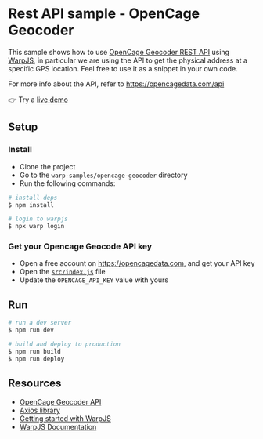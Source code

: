 # Rest API sample - OpenCage Geocoder

This sample shows how to use [OpenCage Geocoder REST API](https://opencagedata.com/api) using [WarpJS](https://warpjs.com), in particular we are using the API to get the physical address at a specific GPS location. Feel free to use it as a snippet in your own code.

For more info about the API, refer to https://opencagedata.com/api

👉 Try a [live demo](https://warpjs-79ryxehtax4k9lzjl1kpntv4y.storage.googleapis.com/index.html)

## Setup

### Install

- Clone the project
- Go to the `warp-samples/opencage-geocoder` directory
- Run the following commands:

```bash
# install deps
$ npm install

# login to warpjs
$ npx warp login
```

### Get your Opencage Geocode API key

- Open a free account on https://opencagedata.com, and get your API key
- Open the [`src/index.js`](src/index.js) file
- Update the `OPENCAGE_API_KEY` value with yours

## Run

```bash
# run a dev server
$ npm run dev

# build and deploy to production
$ npm run build
$ npm run deploy
```

## Resources

- [OpenCage Geocoder API](https://opencagedata.com/api)
- [Axios library](https://github.com/axios/axios)
- [Getting started with WarpJS](https://warpjs.dev/docs/getting-started)
- [WarpJS Documentation](https://warpjs.dev)
